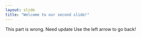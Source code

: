 ```yaml
---
layout: slide
title: "Welcome to our second slide!"
---
```

This part is wrong. Need update
Use the left arrow to go back!
